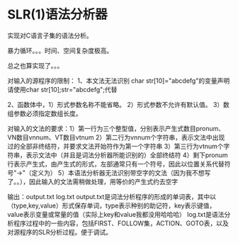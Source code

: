 # SLR(1)语法分析器

实现对C语言子集的语法分析。

暴力循环。。。时间、空间复杂度极高。

总之也算实现了。。。

对输入的源程序的限制：
	1、本文法无法识别 char str[10]="abcdefg"的变量声明
	   请使用char str[10];str="abcdefg";代替
	
  2、函数体中，1）形式参数名称不能省略。
				 2）形式参数不允许有默认值。
				 3）数组参数必须指定数组长度。
         
对输入的文法的要求：1）第一行为三个整型值，分别表示产生式数目pronum、VN数目vnnum、VT数目vtnum
                  2）第二行为vnnum个字符串，表示文法中出现过的全部非终结符，并要求文法开始符作为第一个字符串
                  3）第三行为vtnum个字符串，表示文法中（并且是词法分析器所能识别的）全部终结符
                  4）剩下pronum行表示产生式，由产生式的形式，左部通常只有一个符号，因此以位置关系代替符号"->"（定义为）
                  5）本语法分析器无法识别带空字的文法（因为我不想写了。。），因此输入的文法需稍做处理，用等价的产生式约去空字
                  
输出：output.txt log.txt
output.txt是词法分析程序的形成的单词表，其中以（type,key,value）形式保存单词，type表示种别的助记符，key表示键值，value表示变量或常量的值（实际上key和value我都没用哈哈哈）
log.txt是语法分析程序过程中的一些内容，包括FIRST、FOLLOW集，ACTION、GOTO表，以及对源程序的SLR分析过程。便于调试。

    
